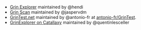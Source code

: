 * [Grin Explorer](https://explorer.grin.catallaxy.com/) maintained by @hendi
* [Grin Scan](http://grinscan.net) maintained by @jaspervdm
* [GrinTest.net](http://grintest.net) maintained by @antonio-fr at [antonio-fr/GrinTest](https://github.com/antonio-fr/GrinTest).
* [GrinExplorer on Catallaxy](https://explorer.grin.catallaxy.com/) maintained by @quentinlesceller